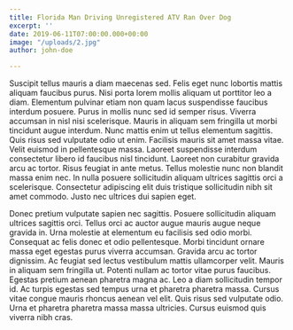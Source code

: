 ```yaml
---
title: Florida Man Driving Unregistered ATV Ran Over Dog
excerpt: ''
date: 2019-06-11T07:00:00.000+00:00
image: "/uploads/2.jpg"
author: john-doe

---
```

Suscipit tellus mauris a diam maecenas sed. Felis eget nunc lobortis mattis aliquam faucibus purus. Nisi porta lorem mollis aliquam ut porttitor leo a diam. Elementum pulvinar etiam non quam lacus suspendisse faucibus interdum posuere. Purus in mollis nunc sed id semper risus. Viverra accumsan in nisl nisi scelerisque. Mauris in aliquam sem fringilla ut morbi tincidunt augue interdum. Nunc mattis enim ut tellus elementum sagittis. Quis risus sed vulputate odio ut enim. Facilisis mauris sit amet massa vitae. Velit euismod in pellentesque massa. Laoreet suspendisse interdum consectetur libero id faucibus nisl tincidunt. Laoreet non curabitur gravida arcu ac tortor. Risus feugiat in ante metus. Tellus molestie nunc non blandit massa enim nec. In nulla posuere sollicitudin aliquam ultrices sagittis orci a scelerisque. Consectetur adipiscing elit duis tristique sollicitudin nibh sit amet commodo. Justo nec ultrices dui sapien eget.

Donec pretium vulputate sapien nec sagittis. Posuere sollicitudin aliquam ultrices sagittis orci. Tellus orci ac auctor augue mauris augue neque gravida in. Urna molestie at elementum eu facilisis sed odio morbi. Consequat ac felis donec et odio pellentesque. Morbi tincidunt ornare massa eget egestas purus viverra accumsan. Gravida arcu ac tortor dignissim. Ac feugiat sed lectus vestibulum mattis ullamcorper velit. Mauris in aliquam sem fringilla ut. Potenti nullam ac tortor vitae purus faucibus. Egestas pretium aenean pharetra magna ac. Leo a diam sollicitudin tempor id. Ac turpis egestas sed tempus urna et pharetra pharetra massa. Cursus vitae congue mauris rhoncus aenean vel elit. Quis risus sed vulputate odio. Urna et pharetra pharetra massa massa ultricies. Cursus euismod quis viverra nibh cras.